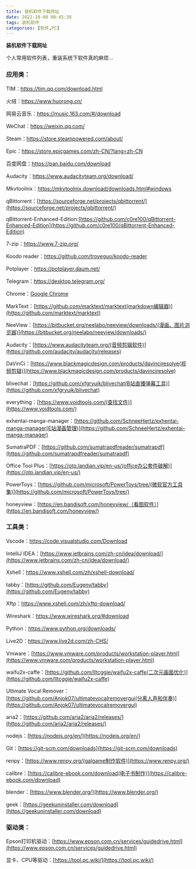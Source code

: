 ```yaml
---
title: 装机软件下载网址
date: 2022-10-08 00:45:38
tags: 装机软件
categories: [软件,PC]
---
```


**装机软件下载网址**

个人常用软件列表，重装系统下软件真的麻烦...
<!-- more -->
### 应用类：

<p>TIM：<a href="https://tim.qq.com/download.html">https://tim.qq.com/download.html</a></p>

<p>火绒：<a href="https://www.huorong.cn/" data-type="URL" data-id="https://www.huorong.cn/">https://www.huorong.cn/</a></p>

<p>网易云音乐：<a href="https://music.163.com/#/download" data-type="URL" data-id="https://music.163.com/#/download">https://music.163.com/#/download</a></p>

<p>WeChat：<a href="https://weixin.qq.com/">https://weixin.qq.com/</a></p>

<p>Steam：<a href="https://store.steampowered.com/about/">https://store.steampowered.com/about/</a></p>

<p>Epic：<a href="https://store.epicgames.com/zh-CN/?lang=zh-CN">https://store.epicgames.com/zh-CN/?lang=zh-CN</a></p>

<p>百度网盘：<a href="https://pan.baidu.com/download" data-type="URL" data-id="https://pan.baidu.com/download">https://pan.baidu.com/download</a></p>

<p>Audacity：<a href="https://www.audacityteam.org/download/" data-type="URL" data-id="https://www.audacityteam.org/download/">https://www.audacityteam.org/download/</a></p>

<p>Mkvtoolnix：<a href="https://mkvtoolnix.download/downloads.html#windows" data-type="URL" data-id="https://mkvtoolnix.download/downloads.html#windows">https://mkvtoolnix.download/downloads.html#windows</a></p>

qBittorrent：[https://sourceforge.net/projects/qbittorrent/](https://sourceforge.net/projects/qbittorrent/)

qBittorrent-Enhanced-Edition:[https://github.com/c0re100/qBittorrent-Enhanced-Edition](https://github.com/c0re100/qBittorrent-Enhanced-Edition)

<p>7-zip：<a href="https://www.7-zip.org/" data-type="URL" data-id="https://www.7-zip.org/">https://www.7-zip.org/</a></p>

<p>Koodo reader：<a href="https://github.com/troyeguo/koodo-reader" data-type="URL" data-id="https://github.com/troyeguo/koodo-reader">https://github.com/troyeguo/koodo-reader</a></p>

<p>Potplayer：<a href="https://potplayer.daum.net/" data-type="URL" data-id="https://potplayer.daum.net/">https://potplayer.daum.net/</a></p>

<p>Telegram：<a href="https://desktop.telegram.org/" data-type="URL" data-id="https://desktop.telegram.org/">https://desktop.telegram.org/</a></p>

Chrome：[Google Chrome](https://www.google.com/chrome/?brand=YTUH&gclid=Cj0KCQjwhLKUBhDiARIsAMaTLnELeV-Tlk66WpFiGwL1QfR56qoWNEJtuIKELE6tP5njrRa25UCGRpoaAoqMEALw_wcB&gclsrc=aw.ds)

MarkText：[https://github.com/marktext/marktext(markdown编辑器)](https://github.com/marktext/marktext)

NeeView：[https://bitbucket.org/neelabo/neeview/downloads/(漫画、图片浏览器)](https://bitbucket.org/neelabo/neeview/downloads/)

Audacity：[https://www.audacityteam.org/(音频剪辑软件)](https://github.com/audacity/audacity/releases)

DaVinCi：[https://www.blackmagicdesign.com/products/davinciresolve(视频剪辑)](https://www.blackmagicdesign.com/products/davinciresolve)

blivechat：[https://github.com/xfgryujk/blivechat(B站直播弹幕工具)](https://github.com/xfgryujk/blivechat)

everything：[https://www.voidtools.com/(查找文件)](https://www.voidtools.com/)

exhentai-manga-manager：[https://github.com/SchneeHertz/exhentai-manga-manager(E站漫画管理)](https://github.com/SchneeHertz/exhentai-manga-manager)

SumatraPDF：[https://github.com/sumatrapdfreader/sumatrapdf](https://github.com/sumatrapdfreader/sumatrapdf)

Office Tool Plus：[https://otp.landian.vip/en-us/(office办公套件破解)](https://otp.landian.vip/en-us/)

PowerToys：[https://github.com/microsoft/PowerToys/tree/(微软官方工具集)](https://github.com/microsoft/PowerToys/tree/)

honeyview：[https://en.bandisoft.com/honeyview/（看图软件）](https://en.bandisoft.com/honeyview/)

### 工具类：

<p>Vscode：<a href="https://code.visualstudio.com/Download" data-type="URL" data-id="https://code.visualstudio.com/Download">https://code.visualstudio.com/Download</a></p>

IntelliJ IDEA：[https://www.jetbrains.com/zh-cn/idea/download/](https://www.jetbrains.com/zh-cn/idea/download/)

<p>Xshell：<a href="https://www.xshell.com/zh/xshell-download/" data-type="URL" data-id="https://www.xshell.com/zh/xshell-download/">https://www.xshell.com/zh/xshell-download/</a></p>

tabby：[https://github.com/Eugeny/tabby](https://github.com/Eugeny/tabby)

<p>Xftp：<a href="https://www.xshell.com/zh/xftp-download/" data-type="URL" data-id="https://www.xshell.com/zh/xftp-download/">https://www.xshell.com/zh/xftp-download/</a></p>

<p>Wireshark：<a href="https://www.wireshark.org/#download" data-type="URL" data-id="https://www.wireshark.org/#download">https://www.wireshark.org/#download</a></p>

<p>Python：<a href="https://www.python.org/downloads/" data-type="URL" data-id="https://www.python.org/downloads/">https://www.python.org/downloads/</a></p>

<p>Live2D：<a href="https://www.live2d.com/zh-CHS/" data-type="URL" data-id="https://www.live2d.com/zh-CHS/">https://www.live2d.com/zh-CHS/</a></p>

Vmware：[https://www.vmware.com/products/workstation-player.html](https://www.vmware.com/products/workstation-player.html)

waifu2x-caffe：[https://github.com/lltcggie/waifu2x-caffe(二次元画面优化)](https://github.com/lltcggie/waifu2x-caffe)

Ultimate Vocal Remover：[https://github.com/Anjok07/ultimatevocalremovergui(分离人声和伴奏)](https://github.com/Anjok07/ultimatevocalremovergui)

aria2：[https://github.com/aria2/aria2/releases/](https://github.com/aria2/aria2/releases/)

nodejs：[https://nodejs.org/en/](https://nodejs.org/en/)

Git：[https://git-scm.com/downloads](https://git-scm.com/downloads)

renpy：[https://www.renpy.org/(galgame制作软件)](https://www.renpy.org/)

calibre：[https://calibre-ebook.com/download(电子书制作)](https://calibre-ebook.com/download)

blender：[https://www.blender.org/](https://www.blender.org/)

geek：[https://geekuninstaller.com/download](https://geekuninstaller.com/download)

### 驱动类：

Epson打印机驱动：[https://www.epson.com.cn/services/guidedrive.html](https://www.epson.com.cn/services/guidedrive.html)

显卡、CPU等驱动：[https://tool.pc.wiki/](https://tool.pc.wiki/)